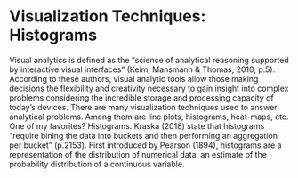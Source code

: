 # Visualization Techniques: Histograms
Visual analytics is defined as the “science of analytical reasoning supported by interactive visual interfaces” (Keim, Mansmann & Thomas, 2010, p.5). According to these authors, visual analytic tools allow those making decisions the flexibility and creativity necessary to gain insight into complex problems considering the incredible storage and processing capacity of today’s devices. 
There are many visualization techniques used to answer analytical problems. Among them are line plots, histograms, heat-maps, etc. One of my favorites? Histograms. Kraska (2018) state that histograms “require bining the data into buckets and then performing an aggregation per bucket” (p.2153). First introduced by Pearson (1894), histograms are a representation of the distribution of numerical data, an estimate of the probability distribution of a continuous variable.
